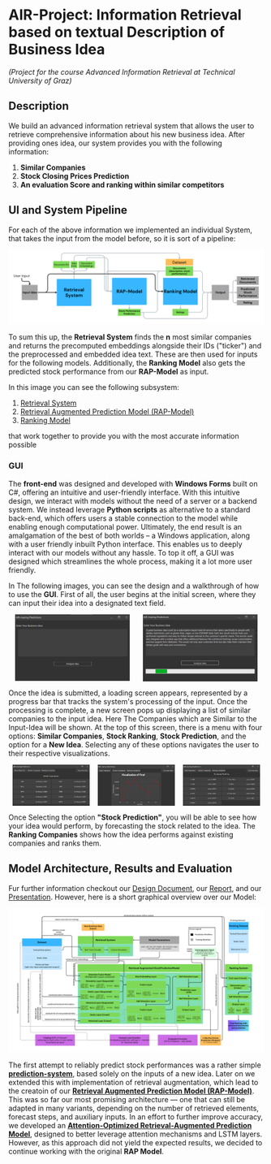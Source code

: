# AIR-Project: Information Retrieval based on textual Description of Business Idea
*(Project for the course Advanced Information Retrieval at Technical University of Graz)*
## Description
We build an advanced information retrieval system that allows the user to retrieve comprehensive information about his
new business idea. After providing ones idea, our system provides you with the following information:
1. **Similar Companies**
2. **Stock Closing Prices Prediction**
3. **An evaluation Score and ranking within similar competitors**
## UI and System Pipeline
For each of the above information we implemented an individual System, that takes the input from the model before, so it
is sort of a pipeline:

![SubSystem Pipeline](/Documents/Images/AIR%20-%20User%20Interaction%20Pipeline%20V2.png "System Pipeline")

To sum this up, the **Retrieval System** finds the **n** most similar companies and returns the precomputed embeddings
alongside their IDs ("ticker") and the preprocessed and embedded idea text. These are then used for inputs for the following
models. Additionally, the **Ranking Model** also gets the predicted stock performance from our **RAP-Model** as input.

In this image you can see the following subsystem:
1. [Retrieval System](https://github.com/jonnyCap/AIR-Project/blob/main/RetrievalSystem/RetrievalSystem.ipynb)
2. [Retrieval Augmented Prediction Model (RAP-Model)](https://github.com/jonnyCap/AIR-Project/blob/main/PredictionModel/RetrievalAugmentedPredictionModel.ipynb)
3. [Ranking Model](https://github.com/jonnyCap/AIR-Project/blob/main/RankingModel/RankingModel.ipynb)

that work together to provide you with the most accurate information possible

### GUI
The **front-end** was designed and developed with **Windows Forms** built on C#, offering an intuitive and user-friendly interface. 
With this intuitive design, we interact with models without the need of a server or a backend system. We instead leverage **Python scripts** as alternative to a standard back-end, which offers users a stable connection to the model while enabling enough computational power. Ultimately, the end result is an amalgamation of the best of both worlds – a Windows application, along with a user friendly inbuilt Python interface. This enables us to deeply interact with our models without any hassle. To top it off, a GUI was designed which streamlines the whole process, making it a lot more user friendly.

In The following images, you can see the design and a walkthrough of how to use the **GUI**. First of all, the user begins at the initial screen, where they can input their idea into a designated text field.
<div style="display: flex; justify-content: space-around; align-items: center;">
    <img src="/Documents/Images/AIR%20-%20Interface%20-%20App_starting.png" alt="Start Screen" title="Start Screen" style="width: 45%;"/>
    <img src="/Documents/Images/AIR%20-%20Loading%20Screen.png" alt="Loading Screen" title="Loading Screen" style="width: 45%;"/>
</div>

Once the idea is submitted, a loading screen appears, represented by a progress bar that tracks the system's processing of the input. Once the processing is complete, a new screen pops up displaying a list of similar companies to the input idea.
Here The Companies which are Similar to the Input-Idea will be shown.
At the top of this screen, there is a menu with four options: **Similar Companies**, **Stock Ranking**, **Stock Prediction**, and the option for a **New Idea**.
Selecting any of these options navigates the user to their respective visualizations.
<div style="display: flex; justify-content: space-around; align-items: center;">
    <img src="/Documents/Images/AIR%20-%20Similar-Companies.png" alt="Similar Companies" title="Similar Companies" style="width: 30%;"/>
    <img src="/Documents/Images/AIR%20-%20Stock-Prediction.png" alt="Stock Prediction" title="Stock Prediction" style="width: 30%;"/>
    <img src="/Documents/Images/AIR%20-%20Ranking-Companies.png" alt="Ranking Companies" title="Ranking Companies" style="width: 30%;"/>
</div>


Once Selecting the option **"Stock Prediction"**, you will be able to see how your idea would perform, by forecasting the stock related to the idea.
The **Ranking Companies** shows how the idea performs against existing companies and ranks them. 

## Model Architecture, Results and Evaluation
Fur further information checkout our [Design Document](/Documents/Design%20Document/AIR_DD_G09_V2.pdf), our [Report](/Documents/Report/Report.pdf), and our [Presentation](/Documents/Presentation/Presentation.pdf).
However, here is a short graphical overview over our Model:

![System Architecture Image](/Documents/Images/AIR%20-%20RAPM%20Architecture.png "System architecture")


The first attempt to reliably predict stock performances was a rather simple [**prediction-system**](https://github.com/jonnyCap/AIR-Project/blob/main/PredictionModel/HybridStockPredictionModel.ipynb), based solely on the inputs of a new idea. Later on we extended this with implementation of retrieval augmentation, which lead to the creatoin of our [**Retrieval Augmented Prediction Model (RAP-Model)**](https://github.com/jonnyCap/AIR-Project/blob/main/PredictionModel/RetrievalAugmentedPredictionModel.ipynb).
This was so far our most promising architecture — one that can still be adapted in many variants, depending on the number of retrieved elements, forecast steps, and auxiliary inputs. In an effort to further improve accuracy, we developed an [**Attention-Optimized Retrieval-Augmented Prediction Model**](https://github.com/jonnyCap/AIR-Project/blob/attention_fix/PredictionModel/AttentionOptimizedRetrievalAugmentedPredictionModel.ipynb), designed to better leverage attention mechanisms and LSTM layers. However, as this approach did not yield the expected results, we decided to continue working with the original **RAP Model**.
